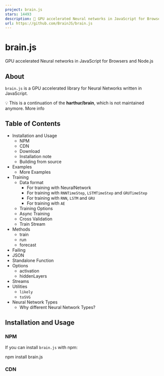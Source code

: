 ```yaml
---
project: brain.js
stars: 14493
description: 🤖 GPU accelerated Neural networks in JavaScript for Browsers and Node.js
url: https://github.com/BrainJS/brain.js
---
```


brain.js
========

GPU accelerated Neural networks in JavaScript for Browsers and Node.js

About
-----

`brain.js` is a GPU accelerated library for Neural Networks written in JavaScript.

💡 This is a continuation of the **harthur/brain**, which is not maintained anymore. More info

Table of Contents
-----------------

-   Installation and Usage
    -   NPM
    -   CDN
    -   Download
    -   Installation note
    -   Building from source
-   Examples
    -   More Examples
-   Training
    -   Data format
        -   For training with NeuralNetwork
        -   For training with `RNNTimeStep`, `LSTMTimeStep` and `GRUTimeStep`
        -   For training with `RNN`, `LSTM` and `GRU`
        -   For training with `AE`
    -   Training Options
    -   Async Training
    -   Cross Validation
    -   Train Stream
-   Methods
    -   train
    -   run
    -   forecast
-   Failing
-   JSON
-   Standalone Function
-   Options
    -   activation
    -   hiddenLayers
-   Streams
-   Utilities
    -   `likely`
    -   `toSVG`
-   Neural Network Types
    -   Why different Neural Network Types?

Installation and Usage
----------------------

### NPM

If you can install `brain.js` with npm:

npm install brain.js

### CDN

<script src\="//unpkg.com/brain.js"\></script\>

### Download

Download the latest brain.js for browser

### Installation note

`Brain.js` depends on a native module `headless-gl` for GPU support. In most cases installing `brain.js` from npm should just work. However, if you run into problems, this means prebuilt binaries are not able to download from GitHub repositories and you might need to build it yourself.

#### Building from source

Please make sure the following dependencies are installed and up to date and then run:

npm rebuild

##### System dependencies

###### Mac OS X

-   A supported version of Python
-   XCode

###### Ubuntu/Debian

-   A supported version of Python
-   A GNU C++ environment (available via the `build-essential` package on `apt`)
-   libxi-dev
-   Working and up-to-date OpenGL drivers
-   GLEW
-   pkg-config

sudo apt-get install -y build-essential libglew-dev libglu1-mesa-dev libxi-dev pkg-config

###### Windows

-   A supported version of Python **See:** https://apps.microsoft.com/store/search/python
-   Microsoft Visual Studio Build Tools 2022
-   run in cmd: `npm config set msvs_version 2022` **Note: This no longer works in modern versions of npm.**
-   run in cmd: `npm config set python python3` **Note: This no longer works in modern versions of npm.**

\* If you are using `Build Tools 2017` then run `npm config set msvs_version 2017` **Note: This no longer works in modern versions of npm.**

Examples
--------

Here's an example showcasing how to approximate the XOR function using `brain.js`: more info on config here.

💡 A fun and practical introduction to Brain.js

// provide optional config object (or undefined). Defaults shown.
const config \= {
  binaryThresh: 0.5,
  hiddenLayers: \[3\], // array of ints for the sizes of the hidden layers in the network
  activation: 'sigmoid', // supported activation types: \['sigmoid', 'relu', 'leaky-relu', 'tanh'\],
  leakyReluAlpha: 0.01, // supported for activation type 'leaky-relu'
};

// create a simple feed-forward neural network with backpropagation
const net \= new brain.NeuralNetwork(config);

net.train(\[
  { input: \[0, 0\], output: \[0\] },
  { input: \[0, 1\], output: \[1\] },
  { input: \[1, 0\], output: \[1\] },
  { input: \[1, 1\], output: \[0\] },
\]);

const output \= net.run(\[1, 0\]); // \[0.987\]

or more info on config here.

// provide optional config object, defaults shown.
const config \= {
  inputSize: 20,
  inputRange: 20,
  hiddenLayers: \[20, 20\],
  outputSize: 20,
  learningRate: 0.01,
  decayRate: 0.999,
};

// create a simple recurrent neural network
const net \= new brain.recurrent.RNN(config);

net.train(\[
  { input: \[0, 0\], output: \[0\] },
  { input: \[0, 1\], output: \[1\] },
  { input: \[1, 0\], output: \[1\] },
  { input: \[1, 1\], output: \[0\] },
\]);

let output \= net.run(\[0, 0\]); // \[0\]
output \= net.run(\[0, 1\]); // \[1\]
output \= net.run(\[1, 0\]); // \[1\]
output \= net.run(\[1, 1\]); // \[0\]

However, there is no reason to use a neural network to figure out XOR. (-: So, here is a more involved, realistic example: Demo: training a neural network to recognize color contrast.

More Examples
-------------

Brain.js Examples Repo

You can check out this fantastic screencast, which explains how to train a simple neural network using a real-world dataset: How to create a neural network in the browser using Brain.js.

Training
--------

Use `train()` to train the network with an array of training data. The network has to be trained with all the data in bulk in one call to `train()`. More training patterns will probably take longer to train, but will usually result in a network better at classifying new patterns.

### Note

Training is computationally expensive, so you should try to train the network offline (or on a Worker) and use the `toFunction()` or `toJSON()` options to plug the pre-trained network into your website.

### Data format

#### For training with `NeuralNetwork`

Each training pattern should have an `input` and an `output`, both of which can be either an array of numbers from `0` to `1` or a hash of numbers from `0` to `1`. For the color contrast demo it looks something like this:

const net \= new brain.NeuralNetwork();

net.train(\[
  { input: { r: 0.03, g: 0.7, b: 0.5 }, output: { black: 1 } },
  { input: { r: 0.16, g: 0.09, b: 0.2 }, output: { white: 1 } },
  { input: { r: 0.5, g: 0.5, b: 1.0 }, output: { white: 1 } },
\]);

const output \= net.run({ r: 1, g: 0.4, b: 0 }); // { white: 0.99, black: 0.002 }

Here's another variation of the above example. (_Note_ that input objects do not need to be similar.)

net.train(\[
  { input: { r: 0.03, g: 0.7 }, output: { black: 1 } },
  { input: { r: 0.16, b: 0.2 }, output: { white: 1 } },
  { input: { r: 0.5, g: 0.5, b: 1.0 }, output: { white: 1 } },
\]);

const output \= net.run({ r: 1, g: 0.4, b: 0 }); // { white: 0.81, black: 0.18 }

#### For training with `RNNTimeStep`, `LSTMTimeStep` and `GRUTimeStep`

Each training pattern can either:

-   Be an array of numbers
-   Be an array of arrays of numbers

Example using an array of numbers:

const net \= new brain.recurrent.LSTMTimeStep();

net.train(\[\[1, 2, 3\]\]);

const output \= net.run(\[1, 2\]); // 3

Example using an array of arrays of numbers:

const net \= new brain.recurrent.LSTMTimeStep({
  inputSize: 2,
  hiddenLayers: \[10\],
  outputSize: 2,
});

net.train(\[
  \[1, 3\],
  \[2, 2\],
  \[3, 1\],
\]);

const output \= net.run(\[
  \[1, 3\],
  \[2, 2\],
\]); // \[3, 1\]

#### For training with `RNN`, `LSTM` and `GRU`

Each training pattern can either:

-   Be an array of values
-   Be a string
-   Have an `input` and an `output`
    -   Either of which can have an array of values or a string

CAUTION: When using an array of values, you can use ANY value, however, the values are represented in the neural network by a single input. So the more _distinct values_ has _the larger your input layer_. If you have a hundreds, thousands, or millions of floating point values _THIS IS NOT THE RIGHT CLASS FOR THE JOB_. Also, when deviating from strings, this gets into beta

Example using direct strings: Hello World Using Brainjs

  const net \= new brain.recurrent.LSTM();

  net.train(\['I am brainjs, Hello World!'\]);

  const output \= net.run('I am brainjs');
  alert(output);

const net \= new brain.recurrent.LSTM();

net.train(\[
  'doe, a deer, a female deer',
  'ray, a drop of golden sun',
  'me, a name I call myself',
\]);

const output \= net.run('doe'); // ', a deer, a female deer'

Example using strings with inputs and outputs:

const net \= new brain.recurrent.LSTM();

net.train(\[
  { input: 'I feel great about the world!', output: 'happy' },
  { input: 'The world is a terrible place!', output: 'sad' },
\]);

const output \= net.run('I feel great about the world!'); // 'happy'

#### For training with `AE`

Each training pattern can either:

-   Be an array of numbers
-   Be an array of arrays of numbers

Training an autoencoder to compress the values of a XOR calculation:

const net \= new brain.AE(
  {
    hiddenLayers: \[ 5, 2, 5 \]
  }
);

net.train(\[
  \[ 0, 0, 0 \],
  \[ 0, 1, 1 \],
  \[ 1, 0, 1 \],
  \[ 1, 1, 0 \]
\]);

Encoding/decoding:

const input \= \[ 0, 1, 1 \];

const encoded \= net.encode(input);
const decoded \= net.decode(encoded);

Denoise noisy data:

const noisyData \= \[ 0, 1, 0 \];

const data \= net.denoise(noisyData);

Test for anomalies in data samples:

const shouldBeFalse \= net.includesAnomalies(\[0, 1, 1\]);
const shouldBeTrue \= net.includesAnomalies(\[0, 1, 0\]);

### Training Options

`train()` takes a hash of options as its second argument:

net.train(data, {
  // Defaults values --> expected validation
  iterations: 20000, // the maximum times to iterate the training data --> number greater than 0
  errorThresh: 0.005, // the acceptable error percentage from training data --> number between 0 and 1
  log: false, // true to use console.log, when a function is supplied it is used --> Either true or a function
  logPeriod: 10, // iterations between logging out --> number greater than 0
  learningRate: 0.3, // scales with delta to effect training rate --> number between 0 and 1
  momentum: 0.1, // scales with next layer's change value --> number between 0 and 1
  callback: null, // a periodic call back that can be triggered while training --> null or function
  callbackPeriod: 10, // the number of iterations through the training data between callback calls --> number greater than 0
  timeout: number, // the max number of milliseconds to train for --> number greater than 0. Default --> Infinity
});

The network will stop training whenever one of the two criteria is met: the training error has gone below the threshold (default `0.005`), or the max number of iterations (default `20000`) has been reached.

By default, training will not let you know how it's doing until the end, but set `log` to `true` to get periodic updates on the current training error of the network. The training error should decrease every time. The updates will be printed to the console. If you set `log` to a function, this function will be called with the updates instead of printing to the console. However, if you want to use the values of the updates in your own output, the `callback` can be set to a function to do so instead.

The learning rate is a parameter that influences how quickly the network trains. It's a number from `0` to `1`. If the learning rate is close to `0`, it will take longer to train. If the learning rate is closer to `1`, it will train faster, but training results may be constrained to a local minimum and perform badly on new data.(_Overfitting_) The default learning rate is `0.3`.

The momentum is similar to learning rate, expecting a value from `0` to `1` as well, but it is multiplied against the next level's change value. The default value is `0.1`

Any of these training options can be passed into the constructor or passed into the `updateTrainingOptions(opts)` method and they will be saved on the network and used during the training time. If you save your network to json, these training options are saved and restored as well (except for callback and log, callback will be forgotten and log will be restored using console.log).

A boolean property called `invalidTrainOptsShouldThrow` is set to `true` by default. While the option is `true`, if you enter a training option that is outside the normal range, an error will be thrown with a message about the abnormal option. When the option is set to `false`, no error will be sent, but a message will still be sent to `console.warn` with the related information.

### Async Training

`trainAsync()` takes the same arguments as train (data and options). Instead of returning the results object from training, it returns a promise that when resolved will return the training results object. Does NOT work with:

-   `brain.recurrent.RNN`
-   `brain.recurrent.GRU`
-   `brain.recurrent.LSTM`
-   `brain.recurrent.RNNTimeStep`
-   `brain.recurrent.GRUTimeStep`
-   `brain.recurrent.LSTMTimeStep`

const net \= new brain.NeuralNetwork();
net
  .trainAsync(data, options)
  .then((res) \=> {
    // do something with my trained network
  })
  .catch(handleError);

With multiple networks you can train in parallel like this:

const net \= new brain.NeuralNetwork();
const net2 \= new brain.NeuralNetwork();

const p1 \= net.trainAsync(data, options);
const p2 \= net2.trainAsync(data, options);

Promise.all(\[p1, p2\])
  .then((values) \=> {
    const res \= values\[0\];
    const res2 \= values\[1\];
    console.log(
      \`net trained in ${res.iterations} and net2 trained in ${res2.iterations}\`
    );
    // do something super cool with my 2 trained networks
  })
  .catch(handleError);

### Cross Validation

Cross Validation can provide a less fragile way of training on larger data sets. The brain.js api provides Cross Validation in this example:

const crossValidate \= new brain.CrossValidate(() \=> new brain.NeuralNetwork(networkOptions));
crossValidate.train(data, trainingOptions, k); //note k (or KFolds) is optional
const json \= crossValidate.toJSON(); // all stats in json as well as neural networks
const net \= crossValidate.toNeuralNetwork(); // get top performing net out of \`crossValidate\`

// optionally later
const json \= crossValidate.toJSON();
const net \= crossValidate.fromJSON(json);

Use `CrossValidate` with these classes:

-   `brain.NeuralNetwork`
-   `brain.RNNTimeStep`
-   `brain.LSTMTimeStep`
-   `brain.GRUTimeStep`

An example of using cross validate can be found in cross-validate.ts

Methods
-------

### `train(trainingData)` -> trainingStatus

The output of `train()` is a hash of information about how the training went:

{
  error: 0.0039139985510105032,  // training error
  iterations: 406                // training iterations
}

### `run(input)` -> prediction

Supported on classes:

-   `brain.NeuralNetwork`
-   `brain.NeuralNetworkGPU` -> All the functionality of `brain.NeuralNetwork` but, ran on GPU (via gpu.js in WebGL2, WebGL1, or fallback to CPU)
-   `brain.recurrent.RNN`
-   `brain.recurrent.LSTM`
-   `brain.recurrent.GRU`
-   `brain.recurrent.RNNTimeStep`
-   `brain.recurrent.LSTMTimeStep`
-   `brain.recurrent.GRUTimeStep`

Example:

// feed forward
const net \= new brain.NeuralNetwork();
net.fromJSON(json);
net.run(input);

// time step
const net \= new brain.LSTMTimeStep();
net.fromJSON(json);
net.run(input);

// recurrent
const net \= new brain.LSTM();
net.fromJSON(json);
net.run(input);

### `forecast(input, count)` -> predictions

Available with the following classes. Outputs a array of predictions. Predictions being a continuation of the inputs.

-   `brain.recurrent.RNNTimeStep`
-   `brain.recurrent.LSTMTimeStep`
-   `brain.recurrent.GRUTimeStep`

Example:

const net \= new brain.LSTMTimeStep();
net.fromJSON(json);
net.forecast(input, 3);

### `toJSON() -> json`

Serialize neural network to json

### `fromJSON(json)`

Deserialize neural network from json

Failing
-------

If the network failed to train, the error will be above the error threshold. This could happen if the training data is too noisy (most likely), the network does not have enough hidden layers or nodes to handle the complexity of the data, or it has not been trained for enough iterations.

If the training error is still something huge like `0.4` after 20000 iterations, it's a good sign that the network can't make sense of the given data.

### RNN, LSTM, or GRU Output too short or too long

The instance of the net's property `maxPredictionLength` (default 100) can be set to adjust the output of the net;

Example:

const net \= new brain.recurrent.LSTM();

// later in code, after training on a few novels, write me a new one!
net.maxPredictionLength \= 1000000000; // Be careful!
net.run('Once upon a time');

JSON
----

Serialize or load in the state of a trained network with JSON:

const json \= net.toJSON();
net.fromJSON(json);

Standalone Function
-------------------

You can also get a custom standalone function from a trained network that acts just like `run()`:

const run \= net.toFunction();
const output \= run({ r: 1, g: 0.4, b: 0 });
console.log(run.toString()); // copy and paste! no need to import brain.js

Options
-------

`NeuralNetwork()` takes a hash of options:

const net \= new brain.NeuralNetwork({
  activation: 'sigmoid', // activation function
  hiddenLayers: \[4\],
  learningRate: 0.6, // global learning rate, useful when training using streams
});

### activation

This parameter lets you specify which activation function your neural network should use. There are currently four supported activation functions, **sigmoid** being the default:

-   sigmoid
-   relu
-   leaky-relu
    -   related option - 'leakyReluAlpha' optional number, defaults to 0.01
-   tanh

Here's a table (thanks, Wikipedia!) summarizing a plethora of activation functions — Activation Function

### hiddenLayers

You can use this to specify the number of hidden layers in the network and the size of each layer. For example, if you want two hidden layers - the first with 3 nodes and the second with 4 nodes, you'd give:

hiddenLayers: \[3, 4\];

By default `brain.js` uses one hidden layer with size proportionate to the size of the input array.

Streams
-------

Use https://www.npmjs.com/package/train-stream to stream data to a NeuralNetwork

Utilities
---------

### `likely`

const likely \= require('brain/likely');
const key \= likely(input, net);

Likely example see: simple letter detection

### `toSVG`

<script src\="../../src/utilities/svg.js"\></script\>

Renders the network topology of a feedforward network

document.getElementById('result').innerHTML \= brain.utilities.toSVG(
  network,
  options
);

toSVG example see: network rendering

The user interface used:

Neural Network Types
--------------------

-   `brain.NeuralNetwork` - Feedforward Neural Network with backpropagation
-   `brain.NeuralNetworkGPU` - Feedforward Neural Network with backpropagation, GPU version
-   `brain.AE` - Autoencoder or "AE" with backpropogation and GPU support
-   `brain.recurrent.RNNTimeStep` - Time Step Recurrent Neural Network or "RNN"
-   `brain.recurrent.LSTMTimeStep` - Time Step Long Short Term Memory Neural Network or "LSTM"
-   `brain.recurrent.GRUTimeStep` - Time Step Gated Recurrent Unit or "GRU"
-   `brain.recurrent.RNN` - Recurrent Neural Network or "RNN"
-   `brain.recurrent.LSTM` - Long Short Term Memory Neural Network or "LSTM"
-   `brain.recurrent.GRU` - Gated Recurrent Unit or "GRU"
-   `brain.FeedForward` - Highly Customizable Feedforward Neural Network with backpropagation
-   `brain.Recurrent` - Highly Customizable Recurrent Neural Network with backpropagation

### Why different Neural Network Types

Different neural nets do different things well. For example:

-   A Feedforward Neural Network can classify simple things very well, but it has no memory of previous actions and has infinite variation of results.
-   A Time Step Recurrent Neural Network _remembers_, and can predict future values.
-   A Recurrent Neural Network _remembers_, and has a finite set of results.

Get Involved
------------

### W3C machine learning standardization process

If you are a developer or if you just care about how ML API should look like - please take a part and join W3C community and share your opinions or simply support opinions you like or agree with.

Brain.js is a widely adopted open source machine learning library in the javascript world. There are several reasons for it, but most notable is **simplicity of usage while not sacrificing performance**. We would like to keep it also simple to learn, simple to use and performant when it comes to W3C standard. We think that current brain.js API is quite close to what we could expect to become a standard. And since supporting doesn't require much effort and still can make a huge difference feel free to join W3C community group and support us with brain.js like API.

Get involved into W3C machine learning ongoing standardization process here. You can also join our open discussion about standardization here.

Issues
------

If you have an issue, either a bug or a feature you think would benefit your project let us know and we will do our best.

Create issues here and follow the template.

### brain.js.org

Source for `brain.js.org` is available at Brain.js.org Repository. Built using awesome `vue.js` & `bulma`. Contributions are always welcome.

Contributors
------------

This project exists thanks to all the people who contribute. \[Contribute\].

Backers
-------

Thank you to all our backers! 🙏 \[Become a backer\]

Sponsors
--------

Support this project by becoming a sponsor. Your logo will show up here with a link to your website. \[Become a sponsor\]
